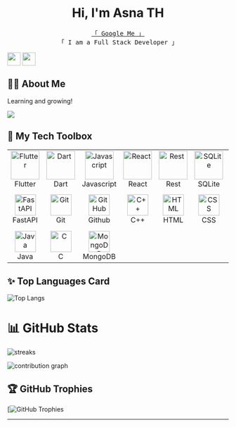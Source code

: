 ### <h1 align="center">Hi, I'm Asna TH
<p align="center"> 
  <samp>
    <a href="https://www.google.com/search?q=Asna+TH">「 Google Me 」</a>
    <br>
    「 I am a Full Stack Developer 」
    <br>
  </samp>
</p></h1>

[<img align="center" height="30" src="https://img.shields.io/badge/linkedin-blue.svg?&style=for-the-badge&logo=linkedin&logoColor=white" />][LinkedIn]
[<img align="center" height="30" src="https://img.shields.io/badge/Gmail-D14836?style=for-the-badge&logo=gmail&logoColor=white" />][gmail]
## 🙋‍♂️ About Me
 Learning and growing!


![](https://komarev.com/ghpvc/?username=Asna1303&label=PROFILE+VIEWS)

## 🧰 My Tech Toolbox
<table>
  <tr>
    <td align="center" width="96">
        <img src="https://skillicons.dev/icons?i=flutter" width="65" height="65" alt="Flutter" />
      <br>Flutter
    </td>
    <td align="center" width="96">
        <img src="https://skillicons.dev/icons?i=dart" width="65" height="65" alt="Dart" />
      <br>Dart
    </td>
    <td align="center" width="96">
        <img src="https://techstack-generator.vercel.app/js-icon.svg" alt="Javascript" width="65" height="65" />
      <br>Javascript
    </td>
    <td align="center" width="96">
        <img src="https://techstack-generator.vercel.app/react-icon.svg" alt="React" width="65" height="65" />
      <br>React
    </td>
    <td align="center" width="96">
        <img src="https://techstack-generator.vercel.app/restapi-icon.svg" alt="Rest" width="65" height="65" />
      <br>Rest
    </td>
       <td align="center" width="96">
        <img src="https://upload.wikimedia.org/wikipedia/commons/thumb/9/97/Sqlite-square-icon.svg/1200px-Sqlite-square-icon.svg.png" alt="SQLite" width="65" height="65" />
      <br>SQLite
    </td>
    <td align="center" width="96">
        <img src="https://skillicons.dev/icons?i=firebase" alt="Firebase" width="65" height="65" />
      <br>Firebase
    </td>
  </tr>
  <tr>
    <td align="center" width="96"> 
        <img src="https://skillicons.dev/icons?i=fastapi" width="48" height="48" alt="FastAPI" />
      <br>FastAPI
    </td>
    <td align="center" width="96"> 
        <img src="https://skillicons.dev/icons?i=git" width="48" height="48" alt="Git" />
      <br>Git
    </td>
    <td align="center" width="96">
        <img src="https://techstack-generator.vercel.app/github-icon.svg" width="48" height="48" alt="GitHub" />
      <br>Github
    </td>
    <td align="center" width="96">
        <img src="https://techstack-generator.vercel.app/cpp-icon.svg" alt="C++" width="48" height="48" />
      <br>C++
    </td>
    <td align="center" width="96">
        <img src="https://skillicons.dev/icons?i=html" width="48" height="48" alt="HTML" />
      <br>HTML
    </td>
    <td align="center" width="96">
        <img src="https://skillicons.dev/icons?i=css" width="48" height="48" alt="CSS" />
      <br>CSS
    </td>
    <td align="center" width="96">
        <img src="https://techstack-generator.vercel.app/python-icon.svg" alt="Python" width="65" height="65" />
      <br>Python
    </td>
  </tr>
  <tr>
    <td align="center" width="96">
        <img src="https://techstack-generator.vercel.app/java-icon.svg" alt="Java" width="48" height="48" />
      <br>Java
    </td>
    <td align="center" width="96">
        <img src="https://skillicons.dev/icons?i=c" width="48" height="48" alt="C" />
      <br>C
    </td>
     <td align="center" width="96">
        <img src="https://skillicons.dev/icons?i=mongodb" width="48" height="48" alt="MongoDB" />
      <br>MongoDB
    </td>
  </tr>
</table>



## ✨ Top Languages Card

![Top Langs](https://github-readme-stats.vercel.app/api/top-langs/?username=Asna1303&layout=compact&theme=tokyonight)

# 📊 GitHub Stats
![streaks](https://github-readme-streak-stats.herokuapp.com/?user=Asna1303&theme=monokai-metallian&hide_border=true)


![contribution graph](https://github-readme-activity-graph.vercel.app/graph?username=Asna1303&theme=xcode)




## 🏆 GitHub Trophies
[![GitHub Trophies](https://github-profile-trophy.vercel.app/?username=ryo-ma&theme=onedark)

---



<!-- Proudly created with GPRM (https://gprm.itsvg.in) -->



[linkedin]: https://www.linkedin.com/in/asna-t-h/
[gmail]: mailto:asnahamza333@gmail.com




